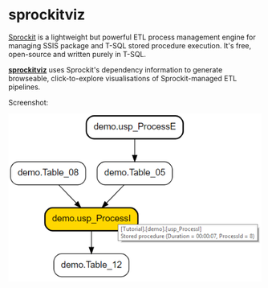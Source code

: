 # sprockitviz
[Sprockit](http://richardswinbank.net/sprockit) is a lightweight but powerful ETL process management engine for managing SSIS package and T-SQL stored procedure execution. It's free, open-source and written purely in T-SQL.

**[sprockitviz](http://richardswinbank.net/sprockitviz)** uses Sprockit's dependency information to generate browseable, click-to-explore visualisations of Sprockit-managed ETL pipelines.

Screenshot:

![Screenshot](https://github.com/richardswinbank/sprockitviz/blob/master/sprockitviz.png)
